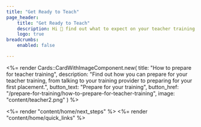 ```yaml
---
title: "Get Ready to Teach"
page_header:
    title: "Get Ready to Teach"
    description: Hi 👋 find out what to expect on your teacher training and which resources you can use for support.
    logo: true
breadcrumbs:
    enabled: false

---
```


<%= render Cards::CardWithImageComponent.new( 
    title: "How to prepare for teacher training",
    description: "Find out how you can prepare for your teacher training, from talking to your training provider to preparing for your first placement.",
    button_text: "Prepare for your training",
    button_href: "/prepare-for-training/how-to-prepare-for-teacher-training",
    image: "content/teacher2.png"
) %>

<%= render "content/home/next_steps" %>
<%= render "content/home/quick_links" %>

